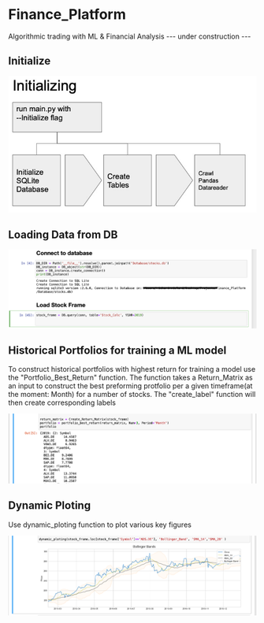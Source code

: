# Finance_Platform
Algorithmic trading with ML & Financial Analysis
--- under construction ---

## Initialize

![Example_Init](Instructions/Initialize.jpg)

## Loading Data from DB

![Example_Connect](Instructions/Connect_Database.png)


## Historical Portfolios for training a ML model
To construct historical portfolios with highest return for training a model use the "Portfolio_Best_Return" function.
The function takes a Return_Matrix as an input to construct the best preforming protfolio per a given timeframe(at the moment: Month) for a number of stocks.
The "create_label" function will then create corresponding labels

![Example_portfolio](Instructions/Create_Portfolio.png)

## Dynamic Ploting

Use dynamic_ploting function to plot various key figures 

![Example_Connect](Instructions/Ploting_Financials.png)

